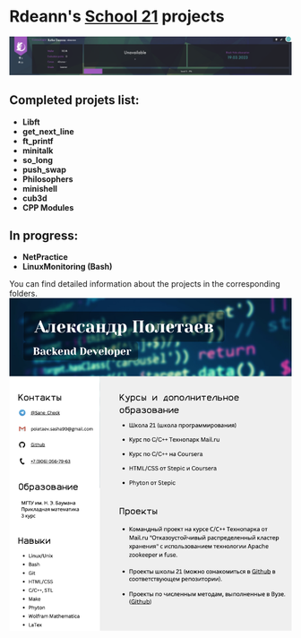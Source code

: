# Rdeann's [School 21](https://21-school.ru) projects

![](./readme_assets/rdeanne.png)

## Completed projets list:
- **Libft**
- **get_next_line**
- **ft_printf**
- **minitalk**
- **so_long**
- **push_swap**
- **Philosophers**
- **minishell**
- **cub3d**
- **CPP Modules**

## In progress:
- **NetPractice**
- **LinuxMonitoring (Bash)**

You can find detailed information about the projects in the corresponding folders.
![](./readme_assets/Summary_Poletaev.png)
